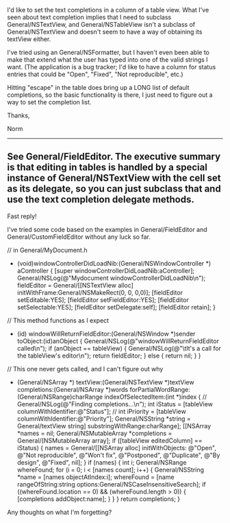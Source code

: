 

I'd like to set the text completions in a column of a table view. What I've seen about text completion implies that I need to subclass General/NSTextView, and General/NSTableView isn't a subclass of General/NSTextView and doesn't seem to have a way of obtaining its textView either.  

I've tried using an General/NSFormatter, but I haven't even been able to make that extend what the user has typed into one of the valid strings I want. (The application is a bug tracker; I'd like to have a column for status entries that could be "Open", "Fixed", "Not reproducible", etc.)   

Hitting "escape" in the table does bring up a LONG list of default completions, so the basic functionality is there, I just need to figure out a way to set the completion list.

Thanks,

Norm

----
See General/FieldEditor. The executive summary is that editing in tables is handled by a special instance of General/NSTextView with the cell set as its delegate, so you can just subclass that and use the text completion delegate methods.
----

Fast reply!

I've tried some code based on the examples in General/FieldEditor and General/CustomFieldEditor without any luck so far.

    
// in General/MyDocument.h
- (void)windowControllerDidLoadNib:(General/NSWindowController *) aController {
    [super windowControllerDidLoadNib:aController];
	General/NSLog(@"Mydocument windowControllerDidLoadNib\n");
	fieldEditor = General/[[NSTextView alloc] initWithFrame:General/NSMakeRect(0, 0, 0,0)];
	[fieldEditor setEditable:YES];
	[fieldEditor setFieldEditor:YES];
	[fieldEditor setSelectable:YES];
	[fieldEditor setDelegate:self];
	[fieldEditor retain];
}

// This method functions as I expect
- (id) windowWillReturnFieldEditor:(General/NSWindow *)sender toObject:(id)anObject {
	General/NSLog(@"windowWillReturnFieldEditor called\n");
	if (anObject == tableView) {
		General/NSLog(@"\tIt's a call for the tableView's editor\n");
		return fieldEditor;
	} else {
		return nil;
	}
}

// This one never gets called, and I can't figure out why
- (General/NSArray *) textView:(General/NSTextView *)textView 
		   completions:(General/NSArray *)words 
   forPartialWordRange:(General/NSRange)charRange 
   indexOfSelectedItem:(int *)index {
	//
	General/NSLog(@"Finding completions...\n");
	int iStatus = [tableView columnWithIdentifier:@"Status"];
	// int iPriority = [tableView columnWithIdentifier:@"Priority"];
	General/NSString *string = General/textView string] substringWithRange:charRange];
	[[NSArray *names = nil;
	General/NSMutableArray *completions = General/[NSMutableArray array];
	if ([tableView editedColumn] == iStatus) {
		names = General/[[NSArray alloc] initWithObjects:
			@"Open", 
			@"Not reproducible",
			@"Won't fix",
			@"Postponed",
			@"Duplicate",
			@"By design",
			@"Fixed", 
			nil];
	}
	if (names) {
		int i;
		General/NSRange whereFound;
		for (i = 0; i < [names count]; i++) {
			General/NSString *name = [names objectAtIndex:i];
			whereFound = [name rangeOfString:string options:General/NSCaseInsensitiveSearch];
			if ((whereFound.location == 0) && (whereFound.length > 0)) {
				[completions addObject:name];
			}
		}
	}
	return completions;
}


Any thoughts on what I'm forgetting?